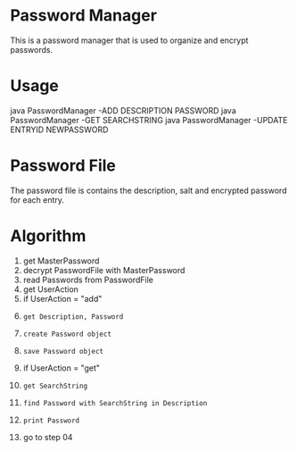 # Password Manager
This is a password manager that is used to organize and encrypt passwords.

# Usage
java PasswordManager -ADD DESCRIPTION PASSWORD
java PasswordManager -GET SEARCHSTRING
java PasswordManager -UPDATE ENTRYID NEWPASSWORD
		
# Password File
The password file is contains the description, salt and encrypted password for each entry.

# Algorithm
01. get MasterPassword
02. decrypt PasswordFile with MasterPassword
03. read Passwords from PasswordFile
04. get UserAction
05. if UserAction = "add"
06. 	get Description, Password
07. 	create Password object
08. 	save Password object
09. if UserAction = "get"
10. 	get SearchString
11. 	find Password with SearchString in Description
12. 	print Password
13. go to step 04
